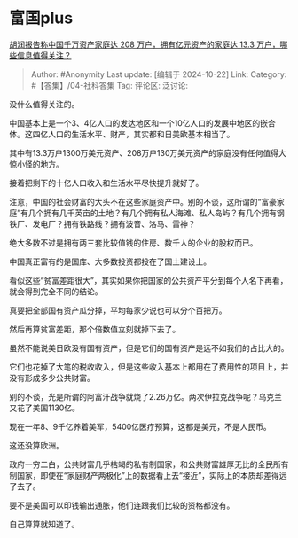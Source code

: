 # 富国plus
[胡润报告称中国千万资产家庭达 208 万户，拥有亿元资产的家庭达 13.3 万户，哪些信息值得关注？](https://www.zhihu.com/question/649232756/answer/3437952073)

> Author: #Anonymity
> Last update: [编辑于 2024-10-22]
> Link:
> Category: #【答集】/04-社科答集 
> Tag: 
> 评论区:
> 泛讨论:

没什么值得关注的。

中国基本上是一个3、4亿人口的发达地区和一个10亿人口的发展中地区的嵌合体。这四亿人口的生活水平、财产，其实都和日美欧基本相当了。

其中有13.3万户1300万美元资产、208万户130万美元资产的家庭没有任何值得大惊小怪的地方。

接着把剩下的十亿人口收入和生活水平尽快提升就好了。

注意，中国的社会财富的大头不在这些家庭资产中。别的不谈，这所谓的“富豪家庭”有几个拥有几千英亩的土地？有几个拥有私人海滩、私人岛屿？有几个拥有钢铁厂、发电厂？拥有铁路线？拥有波音、洛马、雷神？

绝大多数不过是拥有两三套比较值钱的住房、数千人的企业的股权而已。

中国真正富有的是国库、大多数投资都投在了国土建设上。

看似这些“贫富差距很大”，其实如果你把国家的公共资产平分到每个人名下再看，就会得到完全不同的结论。

真要把全部国有资产瓜分掉，平均每家少说也可以分个百把万。

然后再算贫富差距，那个倍数值立刻就掉下去了。

虽然不能说美日欧没有国有资产，但是它们的国有资产是远不如我们的占比大的。

它们也花掉了大笔的税收收入，但是这些收入基本上都用在了费用性的项目上，并没有形成多少公共财富。

别的不谈，光是所谓的阿富汗战争就烧了2.26万亿。两次伊拉克战争呢？乌克兰又花了美国1130亿。

现在一年8、9千亿养着美军，5400亿医疗预算，这都是美元，不是人民币。

这还没算欧洲。

政府一穷二白，公共财富几乎枯竭的私有制国家，和公共财富雄厚无比的全民所有制国家，即使在“家庭财产两极化”上的数据看上去“接近”，实际上的本质却差得远了去了。

要不是美国可以印钱输出通胀，他们连跟我们比较的资格都没有。

自己算算就知道了。